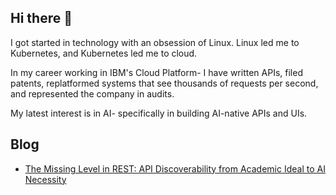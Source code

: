 ## Hi there 👋

I got started in technology with an obsession of Linux. Linux led me to Kubernetes, and Kubernetes led me to cloud.

In my career working in IBM's Cloud Platform- I have written APIs, filed patents, replatformed systems that see thousands of requests per second, and represented the company in audits.

My latest interest is in AI- specifically in building AI-native APIs and UIs.

## Blog

- [The Missing Level in REST: API Discoverability from Academic Ideal to AI Necessity](https://jonwoodlief.github.io/jonwoodlief/rest3-mcp.html)

